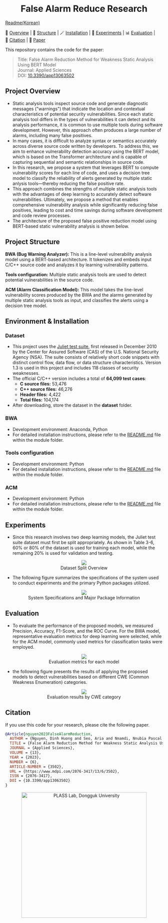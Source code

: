 <h1 align="center"><strong>False Alarm Reduce Research</strong></h1>

[Readme(Korean)](./README(korean).md)

<p align="left">
  🪪&nbsp;<a href="#project-overview">Overview</a>
  | 📐&nbsp;<a href="#project-structure">Structure</a>
  | 🪄️&nbsp;<a href="#environment--installation">Installation</a>
  | 🔬&nbsp;<a href="#experiments">Experiments</a>
  | 📊&nbsp;<a href="#evaluation">Evaluation</a>
  | 🔗&nbsp;<a href="#citation">Citation</a>
  | 📝&nbsp;<a href="https://doi.org/10.3390/app13063502" target="_blank">Paper</a>
</p>

This repository contains the code for the paper:
>Title: False Alarm Reduction Method for Weakness Static Analysis Using BERT Model \
>Journal: Applied Sciences \
>DOI: [10.3390/app13063502](https://doi.org/10.3390/app13063502)

## Project Overview
- Static analysis tools inspect source code and generate diagnostic messages ("warnings") that indicate the location and contextual characteristics of potential security vulnerabilities. Since each static analysis tool differs in the types of vulnerabilities it can detect and its analysis performance, it is common to use multiple tools during software development. However, this approach often produces a large number of alarms, including many false positives.
- In many cases, it is difficult to analyze syntax or semantics accurately across diverse source code written by developers. To address this, we aim to enhance vulnerability detection accuracy using the BERT model, which is based on the Transformer architecture and is capable of capturing sequential and semantic relationships in source code. 
- In this research, we propose a system that leverages BERT to compute vulnerability scores for each line of code, and uses a decision tree model to classify the reliability of alerts generated by multiple static anlysis tools—thereby reducing the false positive rate.
- This approach combines the strengths of multiple static analysis tools with the advantages of deep learning to accurately detect software vulnerabilities. Ultimately, we propose a method that enables comprehensive vulnerability analysis while significantly reducing false positives, leading to cost and time savings during software development and code review processes.
- The architecture of the proposed false positive reduction model using BERT-based static vulnerability analysis is shown below.

## Project Structure
**BWA (Bug Warning Analyzer):** This is a line-level vulnerability analysis model using a BERT-based architecture. It tokenizes and embeds input C/C++ source code and analyzes it by learning vulnerability patterns.

**Tools configuration:** Multiple static analysis tools are used to detect potential vulnerabilities in the source code.

**ACM (Alarm Classification Model):** This model takes the line-level vulnerability scores produced by the BWA and the alarms generated by multiple static analysis tools as input, and classifies the alerts using a decision tree model.

## Environment & Installation
### Dataset
- This project uses the [Juliet test suite](https://samate.nist.gov/SARD/test-suites/112), first released in December 2010 by the Center for Assured Software (CAS) of the U.S. National Security Agency (NSA). The suite consists of relatively short code snippets with distinct control flow, data flow, or data structure characteristics. Version 1.3 is used in this project and includes 118 classes of security weaknesses.
- The official C/C++ version includes a total of **64,099 test cases**:
  - **C source files:** 53,476
  - **C++ source files:** 46,276
  - **Header files:** 4,422
  - **Total files:** 104,174
- After downloading, store the dataset in the **dataset** folder.

### BWA
- Development environment: Anaconda, Python
- For detailed installation instructions, please refer to the [README.md](./bwa_model/README.md) file within the module folder.

### Tools configuration
- Development environment: Python
- For detailed installation instructions, please refer to the [README.md](./tools_configuration/README.md) file within the module folder.

### ACM
- Development environment: Python
- For detailed installation instructions, please refer to the [README.md](./alarm_classification_model/README.md) file within the module folder.

## Experiments
- Since this research involves two deep learning models, the Juliet test suite dataset must first be split appropriately. As shown in Table 3-6, 60% or 80% of the dataset is used for training each model, while the remaining 20% is used for validation and testing.
<p align="center">
  <img src="./docs/splitdata.png" /><br>
  <span>Dataset Split Overview</span>
</p>

- The following figure summarizes the specifications of the system used to conduct experiments and the primary Python packages utilized.
<p align="center">
  <img src="./docs/computer.png" /><br>
  <span>System Specifications and Major Package Information</span>
</p>

## Evaluation
- To evaluate the performance of the proposed models, we measured Precision, Accuracy, F1-Score, and the ROC Curve. For the BWA model, representative evaluation metrics for deep learning were selected, while for the ACM model, commonly used metrics for classification tasks were employed.

<p align="center">
  <img src="./docs/evaluation.png" /><br>
  <span>Evaluation metrics for each model</span>
</p>

- the following figure presents the results of applying the proposed models to detect vulnerabilities based on different CWE (Common Weakness Enumeration) categories.

<p align="center">
  <img src="./docs/cwe_evaluation.png" /><br>
  <span>Evaluation results by CWE category</span>
</p>

## Citation
If you use this code for your research, please cite the following paper.
```bibtex
@Article{nguyen2023FalseAlarmReduction,
  AUTHOR = {Nguyen, Dinh Huong and Seo, Aria and Nnamdi, Nnubia Pascal and Son, Yunsik},
  TITLE = {False Alarm Reduction Method for Weakness Static Analysis Using BERT Model},
  JOURNAL = {Applied Sciences},
  VOLUME = {13},
  YEAR = {2023},
  NUMBER = {6},
  ARTICLE-NUMBER = {3502},
  URL = {https://www.mdpi.com/2076-3417/13/6/3502},
  ISSN = {2076-3417},
  DOI = {10.3390/app13063502}
}
```
<p align="center">
  <a href="https://plass.dongguk.edu" target="_blank">
    <img src="https://github.com/sucystem/PLASS/blob/main/logo.png" width="400" alt="PLASS Lab, Dongguk University">
  </a>
</p>

